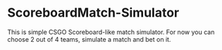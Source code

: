 # ScoreboardMatch-Simulator

This is simple CSGO Scoreboard-like match simulator. For now you can choose 2 out of 4 teams, simulate a match and bet on it.
